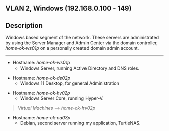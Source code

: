 ## VLAN 2, Windows (192.168.0.100 - 149)

## Description

Windows based segment of the network. These servers are administrated by using the Server Manager and Admin Center via the domain controller, *home-ok-ws01p* on a personally created domain admin account.

______________________________________________________________________________

- Hostname: *home-ok-ws01p*
  - Windows Server, running Active Directory and DNS roles.
>
- Hostname: *home-ok-de02p*
  - Windows 11 Desktop, for general Administration
>
- Hostname: *home-ok-hv02p*
  - Windows Server Core, running Hyper-V.
> *Virtual Machines --> home-ok-hv02p*
- Hostname: *home-ok-na03p*
  - Debian, second server running my application, TurtleNAS.
